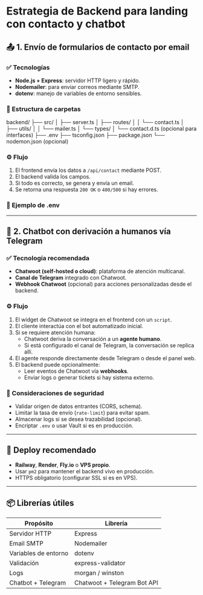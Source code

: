 # Estrategia de Backend para landing con contacto y chatbot

## 📤 1. Envío de formularios de contacto por email

### ✅ Tecnologías

- **Node.js + Express**: servidor HTTP ligero y rápido.
- **Nodemailer**: para enviar correos mediante SMTP.
- **dotenv**: manejo de variables de entorno sensibles.

### 🧱 Estructura de carpetas

backend/
├── src/
│   ├── server.ts
│   ├── routes/
│   │   └── contact.ts
│   ├── utils/
│   │   └── mailer.ts
│   └── types/
│       └── contact.d.ts (opcional para interfaces)
├── .env
├── tsconfig.json
├── package.json
└── nodemon.json (opcional)

### ⚙️ Flujo

1. El frontend envía los datos a `/api/contact` mediante POST.
2. El backend valida los campos.
3. Si todo es correcto, se genera y envía un email.
4. Se retorna una respuesta `200 OK` o `400/500` si hay errores.

### 📄 Ejemplo de .env
---

## 🤖 2. Chatbot con derivación a humanos vía Telegram

### ✅ Tecnología recomendada

- **Chatwoot (self-hosted o cloud)**: plataforma de atención multicanal.
- **Canal de Telegram** integrado con Chatwoot.
- **Webhook Chatwoot** (opcional) para acciones personalizadas desde el backend.

### ⚙️ Flujo

1. El widget de Chatwoot se integra en el frontend con un `script`.
2. El cliente interactúa con el bot automatizado inicial.
3. Si se requiere atención humana:
   - Chatwoot deriva la conversación a un **agente humano**.
   - Si está configurado el canal de Telegram, la conversación se replica allí.
4. El agente responde directamente desde Telegram o desde el panel web.
5. El backend puede opcionalmente:
   - Leer eventos de Chatwoot vía **webhooks**.
   - Enviar logs o generar tickets si hay sistema externo.

### 🔐 Consideraciones de seguridad

- Validar origen de datos entrantes (CORS, schema).
- Limitar la tasa de envío (`rate-limit`) para evitar spam.
- Almacenar logs si se desea trazabilidad (opcional).
- Encriptar `.env` o usar Vault si es en producción.

---

## 🚀 Deploy recomendado

- **Railway**, **Render**, **Fly.io** o **VPS propio**.
- Usar `pm2` para mantener el backend vivo en producción.
- HTTPS obligatorio (configurar SSL si es en VPS).

---

## 📦 Librerías útiles

| Propósito             | Librería         |
|------------------------|------------------|
| Servidor HTTP          | Express           |
| Email SMTP             | Nodemailer        |
| Variables de entorno   | dotenv            |
| Validación             | express-validator |
| Logs                   | morgan / winston  |
| Chatbot + Telegram     | Chatwoot + Telegram Bot API |

